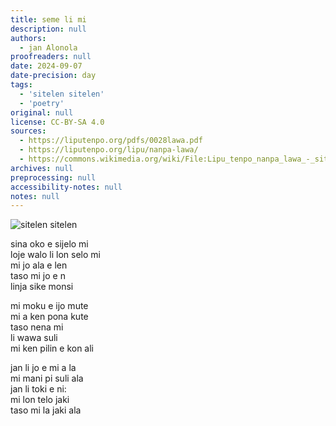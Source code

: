 ```yaml
---
title: seme li mi
description: null
authors:
  - jan Alonola
proofreaders: null
date: 2024-09-07
date-precision: day
tags:
  - 'sitelen sitelen'
  - 'poetry'
original: null
license: CC-BY-SA 4.0
sources:
  - https://liputenpo.org/pdfs/0028lawa.pdf
  - https://liputenpo.org/lipu/nanpa-lawa/
  - https://commons.wikimedia.org/wiki/File:Lipu_tenpo_nanpa_lawa_-_sitelen_sitelen.png
archives: null
preprocessing: null
accessibility-notes: null
notes: null
---
```


![sitelen sitelen](https://upload.wikimedia.org/wikipedia/commons/4/46/Lipu_tenpo_nanpa_lawa_-_sitelen_sitelen.png)

sina oko e sijelo mi  
loje walo li lon selo mi  
mi jo ala e len  
taso mi jo e n  
linja sike monsi

mi moku e ijo mute  
mi a ken pona kute  
taso nena mi  
li wawa suli  
mi ken pilin e kon ali

jan li jo e mi a la  
mi mani pi suli ala  
jan li toki e ni:  
mi lon telo jaki  
taso mi la jaki ala